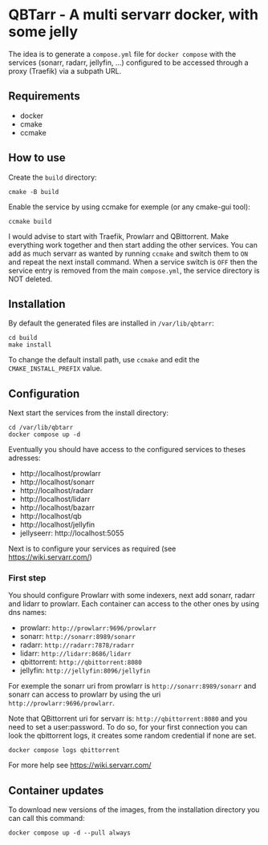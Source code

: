 # QBTarr - A multi servarr docker, with some jelly

The idea is to generate a `compose.yml` file for `docker compose` with the services (sonarr, radarr, jellyfin, ...) configured to be accessed through a proxy (Traefik) via a subpath URL.

## Requirements

- docker
- cmake
- ccmake

## How to use

Create the `build` directory:
```
cmake -B build
```

Enable the service by using ccmake for exemple (or any cmake-gui tool):
```
ccmake build
```

I would advise to start with Traefik, Prowlarr and QBittorrent. Make everything work together and then start adding the other services.
You can add as much servarr as wanted by running `ccmake` and switch them to `ON` and repeat the next install command.
When a service switch is `OFF` then the service entry is removed from the main `compose.yml`, the service directory is NOT deleted.

## Installation

By default the generated files are installed in `/var/lib/qbtarr`:
```
cd build
make install
```

To change the default install path, use `ccmake` and edit the `CMAKE_INSTALL_PREFIX` value.

## Configuration

Next start the services from the install directory:
```
cd /var/lib/qbtarr
docker compose up -d
```

Eventually you should have access to the configured services to theses adresses:

- http://localhost/prowlarr
- http://localhost/sonarr
- http://localhost/radarr
- http://localhost/lidarr
- http://localhost/bazarr
- http://localhost/qb
- http://localhost/jellyfin
- jellyseerr: http://localhost:5055

Next is to configure your services as required (see https://wiki.servarr.com/)


### First step

You should configure Prowlarr with some indexers, next add sonarr, radarr and lidarr to prowlarr.
Each container can access to the other ones by using dns names:

- prowlarr: `http://prowlarr:9696/prowlarr`
- sonarr: `http://sonarr:8989/sonarr`
- radarr: `http://radarr:7878/radarr`
- lidarr: `http://lidarr:8686/lidarr`
- qbittorrent: `http://qbittorrent:8080`
- jellyfin: `http://jellyfin:8096/jellyfin`

For exemple the sonarr uri from prowlarr is `http://sonarr:8989/sonarr` and sonarr can access to prowlarr by using the uri `http://prowlarr:9696/prowlarr`.


Note that QBittorrent uri for servarr is: `http://qbittorrent:8080` and you need to set a user:password. 
To do so, for your first connection you can look the qbittorrent logs, it creates some random credential if none are set.
```
docker compose logs qbittorrent
```

For more help see https://wiki.servarr.com/

## Container updates

To download new versions of the images, from the installation directory you can call this command:
```
docker compose up -d --pull always
```
